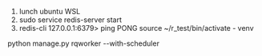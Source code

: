 1. lunch ubuntu WSL
2. sudo service redis-server start
3.  redis-cli 
    127.0.0.1:6379> ping
    PONG
source ~/r_test/bin/activate - venv

python manage.py rqworker --with-scheduler